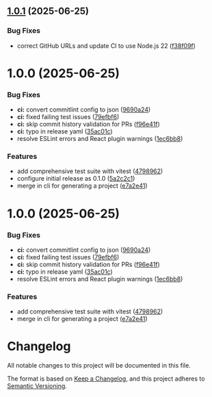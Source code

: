 ## [1.0.1](https://github.com/rcmaples/create-turbo-sanity/compare/v1.0.0...v1.0.1) (2025-06-25)


### Bug Fixes

*  correct GitHub URLs and update CI to use Node.js 22 ([f38f09f](https://github.com/rcmaples/create-turbo-sanity/commit/f38f09f62969535d925a8b67076835f69512b8a0))

# 1.0.0 (2025-06-25)


### Bug Fixes

* **ci:** convert commitlint config to json ([9690a24](https://github.com/rcmaples/create-turbo-sanity/commit/9690a246be8e71f7560c0346e4aff6e1a245bf81))
* **ci:** fixed failing test issues ([79efbf6](https://github.com/rcmaples/create-turbo-sanity/commit/79efbf6aa983ec7ac04930c19d305893537c4247))
* **ci:** skip commit history validation for PRs ([f96e41f](https://github.com/rcmaples/create-turbo-sanity/commit/f96e41f280cf67bd43b2e21e7ead466c8c896434))
* **ci:** typo in release yaml ([35ac01c](https://github.com/rcmaples/create-turbo-sanity/commit/35ac01c7dc76c4f35ad19febf9c38712cca48d35))
* resolve ESLint errors and React plugin warnings ([1ec6bb8](https://github.com/rcmaples/create-turbo-sanity/commit/1ec6bb8f74d641dd8aca8379600a558a5713e6c2))


### Features

* add comprehensive test suite with vitest ([4798962](https://github.com/rcmaples/create-turbo-sanity/commit/4798962e3f8a3a23fc3f0b67494a009d25a132f9))
* configure initial release as 0.1.0 ([5a2c2c1](https://github.com/rcmaples/create-turbo-sanity/commit/5a2c2c1fdd32af41645ad1eb14cced201498c888))
* merge in cli for generating a project ([e7a2e41](https://github.com/rcmaples/create-turbo-sanity/commit/e7a2e413af69dc6246a376a5ceb554ebd65fe945))

# 1.0.0 (2025-06-25)


### Bug Fixes

* **ci:** convert commitlint config to json ([9690a24](https://github.com/rcmaples/create-turbo-sanity/commit/9690a246be8e71f7560c0346e4aff6e1a245bf81))
* **ci:** fixed failing test issues ([79efbf6](https://github.com/rcmaples/create-turbo-sanity/commit/79efbf6aa983ec7ac04930c19d305893537c4247))
* **ci:** skip commit history validation for PRs ([f96e41f](https://github.com/rcmaples/create-turbo-sanity/commit/f96e41f280cf67bd43b2e21e7ead466c8c896434))
* **ci:** typo in release yaml ([35ac01c](https://github.com/rcmaples/create-turbo-sanity/commit/35ac01c7dc76c4f35ad19febf9c38712cca48d35))
* resolve ESLint errors and React plugin warnings ([1ec6bb8](https://github.com/rcmaples/create-turbo-sanity/commit/1ec6bb8f74d641dd8aca8379600a558a5713e6c2))


### Features

* add comprehensive test suite with vitest ([4798962](https://github.com/rcmaples/create-turbo-sanity/commit/4798962e3f8a3a23fc3f0b67494a009d25a132f9))
* merge in cli for generating a project ([e7a2e41](https://github.com/rcmaples/create-turbo-sanity/commit/e7a2e413af69dc6246a376a5ceb554ebd65fe945))

# Changelog

All notable changes to this project will be documented in this file.

The format is based on [Keep a Changelog](https://keepachangelog.com/en/1.0.0/),
and this project adheres to [Semantic Versioning](https://semver.org/spec/v2.0.0.html).

<!-- This file is automatically updated by semantic-release -->
